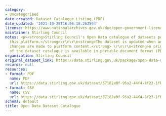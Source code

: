 ```yaml
---
category:
- Uncategorised
date_created: Dataset Catalogue Listing (PDF)
date_updated: '2021-10-28T16:06:18.262594'
license: https://www.nationalarchives.gov.uk/doc/open-government-licence/version/3/
maintainer: Stirling Council
notes: <p><strong>Stirling Council's Open Data catalogue of datasets published on
  this platform.</strong>\r\n\r\n<strong>The dataset is updated when additions and
  changes are made to platform content.</strong> \r\n\r\n<strong>A printable listing
  of the dataset catalogue is available in portable document format (PDF).</strong></p>
organization: Stirling Council
original_dataset_link: https://data.stirling.gov.uk/package/open-data-dataset-catalogue
records: null
resources:
- format: PDF
  name: PDF
  url: https://data.stirling.gov.uk/dataset/37182a9f-96a2-44f4-8f23-1fb7a7395787/resource/33425621-983c-4cf4-9bd5-cf9d34918ef7/download/20220711-stirling-council-open-data-dataset-catalogue-as-at-11.07.2022.pdf
- format: CSV
  name: CSV
  url: https://data.stirling.gov.uk/dataset/37182a9f-96a2-44f4-8f23-1fb7a7395787/resource/47f987f8-d05f-4238-beae-bcd28559bf2b/download/20220711-stirling-council-open-data-dataset-catalogue-as-at-11.07.2022.csv
schema: default
title: Open Data Dataset Catalogue
---
```

